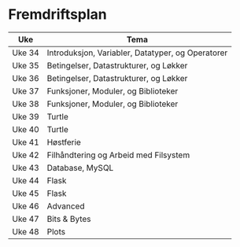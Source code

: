 # Fremdriftsplan

| Uke    | Tema                                              |
|--------|---------------------------------------------------|
| Uke 34 | Introduksjon, Variabler, Datatyper, og Operatorer |
| Uke 35 | Betingelser, Datastrukturer, og Løkker            |
| Uke 36 | Betingelser, Datastrukturer, og Løkker            |
| Uke 37 | Funksjoner, Moduler, og Biblioteker               |
| Uke 38 | Funksjoner, Moduler, og Biblioteker               |
| Uke 39 | Turtle                                            |
| Uke 40 | Turtle                                            |
| Uke 41 | Høstferie                                         |
| Uke 42 | Filhåndtering og Arbeid med Filsystem             |
| Uke 43 | Database, MySQL                                   |
| Uke 44 | Flask                                             |
| Uke 45 | Flask                                             |
| Uke 46 | Advanced                                          |
| Uke 47 | Bits & Bytes                                      |
| Uke 48 | Plots                                             |
